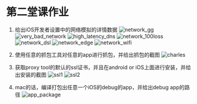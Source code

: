 # 第二堂课作业
1. 给出iOS开发者设置中的网络模拟的详情数据
![network_gg](https://cloud.githubusercontent.com/assets/15674756/13610755/453c3780-e59a-11e5-8b82-1727d7ff37f8.png)
![very_bad_network](https://cloud.githubusercontent.com/assets/15674756/13609791/7506fab8-e595-11e5-990f-6dac910c4552.png)
![high_latency_dns](https://cloud.githubusercontent.com/assets/15674756/13609808/83b3c938-e595-11e5-855c-773859142d36.png)
![network_100loss](https://cloud.githubusercontent.com/assets/15674756/13609811/841621fa-e595-11e5-8c73-06799b7e0c13.png)
![network_dsl](https://cloud.githubusercontent.com/assets/15674756/13609813/85ab67d2-e595-11e5-898a-bdcf3ff9fb25.png)
![network_edge](https://cloud.githubusercontent.com/assets/15674756/13609815/8733f650-e595-11e5-8dd4-3c946b028c32.png)
![network_wifi](https://cloud.githubusercontent.com/assets/15674756/13609812/847bbfba-e595-11e5-97ae-3af60919352b.png)

2. 使用任意的抓包工具对任意的app进行抓包，并给出抓包的截图
![charles](https://cloud.githubusercontent.com/assets/15674756/13609809/83b6866e-e595-11e5-9c73-9fd3a9e4c01d.png)

3. 获取proxy tool的默认的ssl证书，并且在android or iOS上面进行安装，并给出安装的截图
![ssl1](https://cloud.githubusercontent.com/assets/15674756/13611165/fefade50-e59b-11e5-8756-b865fc4bbb81.png)
![ssl2](https://cloud.githubusercontent.com/assets/15674756/13609816/87c5cff8-e595-11e5-81c5-b3b8f417dd2c.png)

4. mac的话，编译打包出任意一个iOS的debug的app，并给出debug app的路径
![app_package](https://cloud.githubusercontent.com/assets/15674756/13611256/88d3cdda-e59c-11e5-8da3-d19d84b76d81.png)


